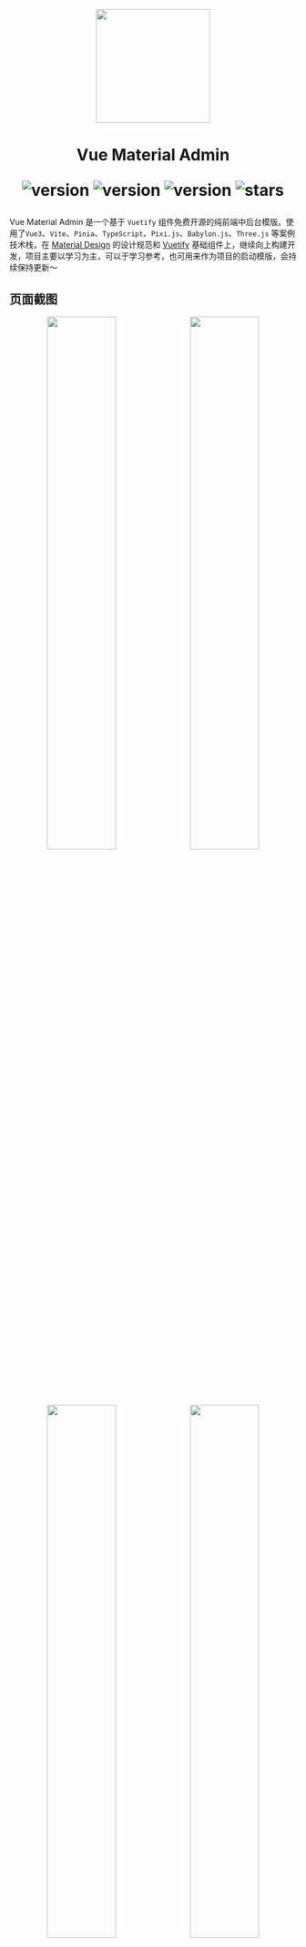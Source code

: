 <p align="center">
  <img width="200" src="https://gitee.com/chenhuajie/vue-material-admin/raw/master/src/assets/admin-logo.png">
</p>

<h1 align="center">
    Vue Material Admin
<div align="center">


![version](https://img.shields.io/badge/Vue-3.x-blue.svg)
![version](https://img.shields.io/badge/Vuetify-3.5.x-red.svg)
![version](https://img.shields.io/badge/Vite-4.x-green.svg)
![stars](https://img.shields.io/github/stars/armomu/vue-material-admin.svg?style=social&label=Stars)

</div>

</h1>


Vue Material Admin 是一个基于 `Vuetify` 组件免费开源的纯前端中后台模版。使用了`Vue3`、`Vite`、`Pinia`、`TypeScript`、`Pixi.js`、`Babylon.js`、`Three.js` 等案例技术栈，在 [Material Design](https://m3.material.io/) 的设计规范和 [Vuetify](https://vuetifyjs.com/zh-Hans/) 基础组件上，继续向上构建开发，项目主要以学习为主，可以于学习参考，也可用来作为项目的启动模版，会持续保持更新～


## 页面截图

<p align="center">
  <img width="49%" src="https://github.com/armomu/vue-material-admin/raw/master/src/assets/tesla.png">
  <img width="49%" src="https://github.com/armomu/vue-material-admin/raw/master/src/assets/smart_house.png">
  <img width="49%" src="https://github.com/armomu/vue-material-admin/raw/master/src/assets/babylonjs.png">
  <img width="49%" src="https://github.com/armomu/vue-material-admin/raw/master/src/assets/edit_layer.png">
</p>

## 预览地址
- [https://chenhuajie.gitee.io/vue-material-admin](https://chenhuajie.gitee.io/vue-material-admin/)

> ⚠️ 如果你是第二次打开左下角弹出更新提示的时候按f12清除一下缓存硬性重新加载一下吧！那个PWA缓存不好搞、搞不定，PWA代码已经删了但是还是会有缓存，不想搞了这东西在国内没人用懒得修了

## TODO
1. Vuetify Componets
    - ✅ Buttons
    - ✅ CardS
    - ✅ Table
    - ✅ Calendar...
2. 智能家居控制中心组件
    - ✅ Apexcharts
    - ✅ 环形控制器(支持鼠标拖动进度)
    - ✅ 音乐播放器
    - ✅ 360度全景图预览(支持移动设备陀螺仪)
3. [Babylon.js](https://github.com/armomu/ergoudan) 
    - ✅ Havok物理引擎
    - ✅ 使用WSAD、空格键控制角色
    - ✅ 上下楼梯
    - ✅ 上下坡
4. [Pixi.js捕鱼DEMO](https://chenhuajie.gitee.io/vue-material-admin/#/graphics/pixijs) 
    - ✅ 小鱼自动移动
    - ✅ 射击撒网
    - ❌ 小鱼获取新位置后旋转对应角度方向
    - ❌ 音频
5. 适配
    - ✅ 夜间模式
    - ✅ 适配移动设备(大部分适配)
    - ✅ 主题颜色修改
6. 管理后台
    - ❌ Nest.js

## 本地开发

> ⚠️ 本地开发需要 `nodejs` 16.18+以上版本，

```
# 克隆项目
git clone https://github.com/armomu/vue-material-admin.git

# 打开文件目录
cd vue-material-admin

# 安装依赖
// yarn & npm install & pnpm install

# 本地运行
npm run dev

```

